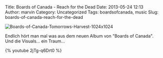 Title: Boards of Canada - Reach for the Dead
Date: 2013-05-24 12:13
Author: marvin
Category: Uncategorized
Tags: boardsofcanada, music
Slug: boards-of-canada-reach-for-the-dead

![Boards-of-Canada-Tomorrows-Harvest-1024x1024]({static}/images/Boards-of-Canada-Tomorrows-Harvest-1024x1024.jpg)

Endlich hört man mal was aus dem neuen Album von "Boards of Canada". Und
die Visuals... ein Traum...

{% youtube 2jTg-q6Drt0 %}

